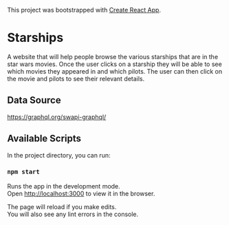 This project was bootstrapped with [Create React App](https://github.com/facebook/create-react-app).

# Starships

A website that will help people browse the various starships that are in the star wars
movies. Once the user clicks on a starship they will be able to see which movies they appeared
in and which pilots. The user can then click on the movie and pilots to see their relevant details.

## Data Source

https://graphql.org/swapi-graphql/

## Available Scripts

In the project directory, you can run:

### `npm start`

Runs the app in the development mode.<br />
Open [http://localhost:3000](http://localhost:3000) to view it in the browser.

The page will reload if you make edits.<br />
You will also see any lint errors in the console.
